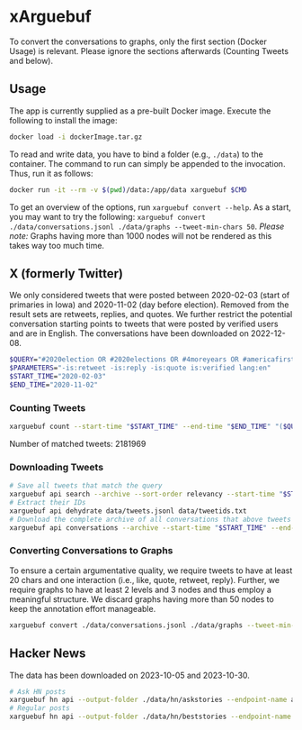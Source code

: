 # xArguebuf

To convert the conversations to graphs, only the first section (Docker Usage) is relevant.
Please ignore the sections afterwards (Counting Tweets and below).

## Usage

The app is currently supplied as a pre-built Docker image.
Execute the following to install the image:

```sh
docker load -i dockerImage.tar.gz
```

To read and write data, you have to bind a folder (e.g., `./data`) to the container.
The command to run can simply be appended to the invocation.
Thus, run it as follows:

```sh
docker run -it --rm -v $(pwd)/data:/app/data xarguebuf $CMD
```

To get an overview of the options, run `xarguebuf convert --help`.
As a start, you may want to try the following: `xarguebuf convert ./data/conversations.jsonl ./data/graphs --tweet-min-chars 50`.
_Please note:_ Graphs having more than 1000 nodes will not be rendered as this takes way too much time.

## X (formerly Twitter)

We only considered tweets that were posted between 2020-02-03 (start of primaries in Iowa) and 2020-11-02 (day before election).
Removed from the result sets are retweets, replies, and quotes.
We further restrict the potential conversation starting points to tweets that were posted by verified users and are in English.
The conversations have been downloaded on 2022-12-08.

```sh
$QUERY="#2020election OR #2020elections OR #4moreyears OR #americafirst OR #biden OR #biden2020 OR #bidenharris2020 OR #bluewave2020 OR #covid19 OR #debate2020 OR #donaldtrump OR #draintheswamp OR #election2020 OR #electionday OR #elections_2020 OR #elections2020 OR #fourmoreyears OR #gop OR #joebiden OR #kag OR #kag2020 OR #keepamericagreat OR #latinosfortrump OR #maga OR #maga2020 OR #makeamericagreatagain OR #mypresident OR #november3rd OR #novemberiscoming OR #patriotismwins OR #qanon OR #redwave OR #stopthesteal OR #trump OR #trump2020 OR #trump2020landslide OR #trumphasnoplan OR #trumpliespeopledie OR #trumppence2020 OR #trumpvirus OR #uselections OR #vote OR #vote2020 OR #votebluetosaveamerica OR #votered OR #voteredlikeyourlifedependsonit OR #voteredtosaveamerica OR #votetrump2020 OR #votetrumpout OR #yourchoice OR #americafirst"
$PARAMETERS="-is:retweet -is:reply -is:quote is:verified lang:en"
$START_TIME="2020-02-03"
$END_TIME="2020-11-02"
```

### Counting Tweets

```sh
xarguebuf count --start-time "$START_TIME" --end-time "$END_TIME" "($QUERY) $PARAMETERS"
```

Number of matched tweets: 2181969

### Downloading Tweets

```sh
# Save all tweets that match the query
xarguebuf api search --archive --sort-order relevancy --start-time "$START_TIME" --end-time "$END_TIME" --minimal-fields --limit 500 --max-results 100 "($QUERY) $PARAMETERS" data/tweets.jsonl
# Extract their IDs
xarguebuf api dehydrate data/tweets.jsonl data/tweetids.txt
# Download the complete archive of all conversations that above tweets are part of
xarguebuf api conversations --archive --start-time "$START_TIME" --end-time "$END_TIME" data/tweetsids.txt data/conversations.jsonl
```

### Converting Conversations to Graphs

To ensure a certain argumentative quality, we require tweets to have at least 20 chars and one interaction (i.e., like, quote, retweet, reply).
Further, we require graphs to have at least 2 levels and 3 nodes and thus employ a meaningful structure.
We discard graphs having more than 50 nodes to keep the annotation effort manageable.

```sh
xarguebuf convert ./data/conversations.jsonl ./data/graphs --tweet-min-chars 20 --tweet-min-interactions 1 --graph-min-depth 2 --graph-min-nodes 3 --graph-max-nodes 50
```

## Hacker News

The data has been downloaded on 2023-10-05 and 2023-10-30.

```sh
# Ask HN posts
xarguebuf hn api --output-folder ./data/hn/askstories --endpoint-name askstories --story-min-score 10 --story-min-descendants 10 --story-max-descendants 100 --comment-min-chars 20 --graph-min-depth 2
# Regular posts
xarguebuf hn api --output-folder ./data/hn/beststories --endpoint-name beststories --story-min-score 10 --story-min-descendants 10 --story-max-descendants 100 --comment-min-chars 20 --graph-min-depth 2
```
